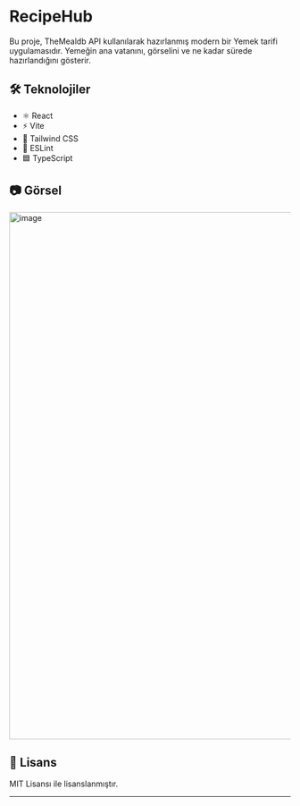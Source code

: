
# RecipeHub

Bu proje, TheMealdb API kullanılarak hazırlanmış modern bir Yemek tarifi uygulamasıdır. Yemeğin ana vatanını, görselini ve ne kadar sürede hazırlandığını gösterir.

## 🛠 Teknolojiler

- ⚛️ React
- ⚡ Vite
- 🎨 Tailwind CSS
- 🧹 ESLint
- 🟦 TypeScript

## 📷 Görsel
<img width="1707" height="943" alt="image" src="https://github.com/user-attachments/assets/6908641c-193f-4e3e-bde2-cddf4edd1ab3" />

## 📄 Lisans

MIT Lisansı ile lisanslanmıştır.

---



